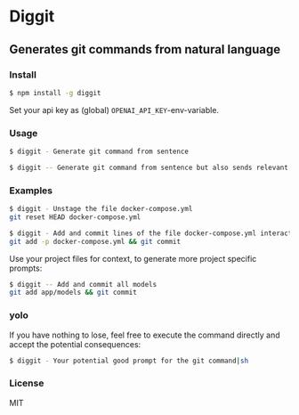 # Diggit
## Generates git commands from natural language

### Install

```sh
$ npm install -g diggit
```

Set your api key as (global) `OPENAI_API_KEY`-env-variable.

### Usage

```sh
$ diggit - Generate git command from sentence
```

```sh
$ diggit -- Generate git command from sentence but also sends relevant filenames as context
```

### Examples

```sh
$ diggit - Unstage the file docker-compose.yml
git reset HEAD docker-compose.yml
```

```sh
$ diggit - Add and commit lines of the file docker-compose.yml interactively
git add -p docker-compose.yml && git commit
```

Use your project files for context, to generate more project specific prompts:

```sh
$ diggit -- Add and commit all models
git add app/models && git commit
```

### yolo

If you have nothing to lose, feel free to execute the command directly and accept the potential consequences:

```sh
$ diggit - Your potential good prompt for the git command|sh
```

### License

MIT
